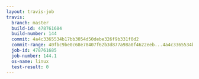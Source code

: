 ```yaml
---
layout: travis-job
travis:
  branch: master
  build-id: 478761684
  build-number: 144
  commit: 4a4c3365534b17bb3054d50debe326f9b331f0d2
  commit-range: 40fbc9be0c68e78407f62b3d877a98a0f4622eeb...4a4c3365534b17bb3054d50debe326f9b331f0d2
  job-id: 478761685
  job-number: 144.1
  os-name: linux
  test-result: 0
---
```

